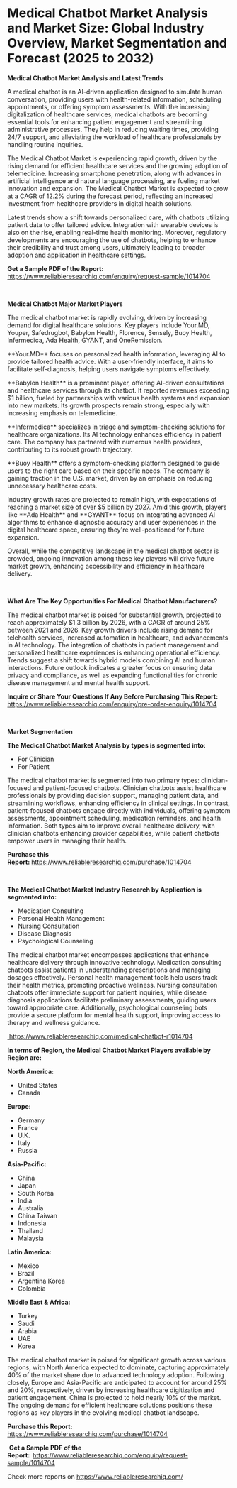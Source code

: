 <p><h1>Medical Chatbot Market Analysis and Market Size: Global Industry Overview, Market Segmentation and Forecast (2025 to 2032)</h1></p><p><strong>Medical Chatbot Market Analysis and Latest Trends</strong></p>
<p><p>A medical chatbot is an AI-driven application designed to simulate human conversation, providing users with health-related information, scheduling appointments, or offering symptom assessments. With the increasing digitalization of healthcare services, medical chatbots are becoming essential tools for enhancing patient engagement and streamlining administrative processes. They help in reducing waiting times, providing 24/7 support, and alleviating the workload of healthcare professionals by handling routine inquiries.</p><p>The Medical Chatbot Market is experiencing rapid growth, driven by the rising demand for efficient healthcare services and the growing adoption of telemedicine. Increasing smartphone penetration, along with advances in artificial intelligence and natural language processing, are fueling market innovation and expansion. The Medical Chatbot Market is expected to grow at a CAGR of 12.2% during the forecast period, reflecting an increased investment from healthcare providers in digital health solutions.</p><p>Latest trends show a shift towards personalized care, with chatbots utilizing patient data to offer tailored advice. Integration with wearable devices is also on the rise, enabling real-time health monitoring. Moreover, regulatory developments are encouraging the use of chatbots, helping to enhance their credibility and trust among users, ultimately leading to broader adoption and application in healthcare settings.</p></p>
<p><strong>Get a Sample PDF of the Report:&nbsp;</strong> <a href="https://www.reliableresearchiq.com/enquiry/request-sample/1014704?utm_campaign=2883&utm_medium=2&utm_source=Github&utm_content=ia&utm_term=06032025&utm_id=medical-chatbot">https://www.reliableresearchiq.com/enquiry/request-sample/1014704</a></p>
<p>&nbsp;</p>
<p><strong>Medical Chatbot Major Market Players</strong></p>
<p><p>The medical chatbot market is rapidly evolving, driven by increasing demand for digital healthcare solutions. Key players include Your.MD, Youper, Safedrugbot, Babylon Health, Florence, Sensely, Buoy Health, Infermedica, Ada Health, GYANT, and OneRemission. </p><p>**Your.MD** focuses on personalized health information, leveraging AI to provide tailored health advice. With a user-friendly interface, it aims to facilitate self-diagnosis, helping users navigate symptoms effectively. </p><p>**Babylon Health** is a prominent player, offering AI-driven consultations and healthcare services through its chatbot. It reported revenues exceeding $1 billion, fueled by partnerships with various health systems and expansion into new markets. Its growth prospects remain strong, especially with increasing emphasis on telemedicine.</p><p>**Infermedica** specializes in triage and symptom-checking solutions for healthcare organizations. Its AI technology enhances efficiency in patient care. The company has partnered with numerous health providers, contributing to its robust growth trajectory.</p><p>**Buoy Health** offers a symptom-checking platform designed to guide users to the right care based on their specific needs. The company is gaining traction in the U.S. market, driven by an emphasis on reducing unnecessary healthcare costs.</p><p>Industry growth rates are projected to remain high, with expectations of reaching a market size of over $5 billion by 2027. Amid this growth, players like **Ada Health** and **GYANT** focus on integrating advanced AI algorithms to enhance diagnostic accuracy and user experiences in the digital healthcare space, ensuring they're well-positioned for future expansion.</p><p>Overall, while the competitive landscape in the medical chatbot sector is crowded, ongoing innovation among these key players will drive future market growth, enhancing accessibility and efficiency in healthcare delivery.</p></p>
<p>&nbsp;</p>
<p><strong>What Are The Key Opportunities For Medical Chatbot Manufacturers?</strong></p>
<p><p>The medical chatbot market is poised for substantial growth, projected to reach approximately $1.3 billion by 2026, with a CAGR of around 25% between 2021 and 2026. Key growth drivers include rising demand for telehealth services, increased automation in healthcare, and advancements in AI technology. The integration of chatbots in patient management and personalized healthcare experiences is enhancing operational efficiency. Trends suggest a shift towards hybrid models combining AI and human interactions. Future outlook indicates a greater focus on ensuring data privacy and compliance, as well as expanding functionalities for chronic disease management and mental health support.</p></p>
<p><strong>Inquire or Share Your Questions If Any Before Purchasing This Report:</strong> <a href="https://www.reliableresearchiq.com/enquiry/pre-order-enquiry/1014704?utm_campaign=2883&utm_medium=2&utm_source=Github&utm_content=ia&utm_term=06032025&utm_id=medical-chatbot">https://www.reliableresearchiq.com/enquiry/pre-order-enquiry/1014704</a></p>
<p>&nbsp;</p>
<p><strong>Market Segmentation</strong></p>
<p><strong>The Medical Chatbot Market Analysis by types is segmented into:</strong></p>
<p><ul><li>For Clinician</li><li>For Patient</li></ul></p>
<p><p>The medical chatbot market is segmented into two primary types: clinician-focused and patient-focused chatbots. Clinician chatbots assist healthcare professionals by providing decision support, managing patient data, and streamlining workflows, enhancing efficiency in clinical settings. In contrast, patient-focused chatbots engage directly with individuals, offering symptom assessments, appointment scheduling, medication reminders, and health information. Both types aim to improve overall healthcare delivery, with clinician chatbots enhancing provider capabilities, while patient chatbots empower users in managing their health.</p></p>
<p><strong>Purchase this Report:&nbsp;</strong><a href="https://www.reliableresearchiq.com/purchase/1014704?utm_campaign=2883&utm_medium=2&utm_source=Github&utm_content=ia&utm_term=06032025&utm_id=medical-chatbot">https://www.reliableresearchiq.com/purchase/1014704</a></p>
<p>&nbsp;</p>
<p><strong>The Medical Chatbot Market Industry Research by Application is segmented into:</strong></p>
<p><ul><li>Medication Consulting</li><li>Personal Health Management</li><li>Nursing Consultation</li><li>Disease Diagnosis</li><li>Psychological Counseling</li></ul></p>
<p><p>The medical chatbot market encompasses applications that enhance healthcare delivery through innovative technology. Medication consulting chatbots assist patients in understanding prescriptions and managing dosages effectively. Personal health management tools help users track their health metrics, promoting proactive wellness. Nursing consultation chatbots offer immediate support for patient inquiries, while disease diagnosis applications facilitate preliminary assessments, guiding users toward appropriate care. Additionally, psychological counseling bots provide a secure platform for mental health support, improving access to therapy and wellness guidance.</p></p>
<p><a href="https://www.reliableresearchiq.com/medical-chatbot-r1014704?utm_campaign=2883&utm_medium=2&utm_source=Github&utm_content=ia&utm_term=06032025&utm_id=medical-chatbot">&nbsp;https://www.reliableresearchiq.com/medical-chatbot-r1014704</a></p>
<p><strong>In terms of Region, the Medical Chatbot Market Players available by Region are:</strong></p>
<p>
    <p> <strong> North America: </strong>
        <ul>
            <li>United States</li>
            <li>Canada</li>
        </ul>
        </p> 
    <p> <strong> Europe: </strong>
        <ul>
            <li>Germany</li>
            <li>France</li>
            <li>U.K.</li>
            <li>Italy</li>
            <li>Russia</li>
        </ul>
        </p> 
    <p> <strong> Asia-Pacific: </strong>
        <ul>
            <li>China</li>
            <li>Japan</li>
            <li>South Korea</li>
            <li>India</li>
            <li>Australia</li>
            <li>China Taiwan</li>
            <li>Indonesia</li>
            <li>Thailand</li>
            <li>Malaysia</li>
        </ul>
        </p> 
    <p> <strong> Latin America: </strong>
        <ul>
            <li>Mexico</li>
            <li>Brazil</li>
            <li>Argentina Korea</li>
            <li>Colombia</li>
        </ul>
        </p> 
    <p> <strong> Middle East & Africa: </strong>
        <ul>
            <li>Turkey</li>
            <li>Saudi</li>
            <li>Arabia</li>
            <li>UAE</li>
            <li>Korea</li>
        </ul>
    </p>
    </p>
<p><p>The medical chatbot market is poised for significant growth across various regions, with North America expected to dominate, capturing approximately 40% of the market share due to advanced technology adoption. Following closely, Europe and Asia-Pacific are anticipated to account for around 25% and 20%, respectively, driven by increasing healthcare digitization and patient engagement. China is projected to hold nearly 10% of the market. The ongoing demand for efficient healthcare solutions positions these regions as key players in the evolving medical chatbot landscape.</p></p>
<p><strong>Purchase this Report: </strong><a href="https://www.reliableresearchiq.com/purchase/1014704?utm_campaign=2883&utm_medium=2&utm_source=Github&utm_content=ia&utm_term=06032025&utm_id=medical-chatbot">https://www.reliableresearchiq.com/purchase/1014704</a></p>
<p>&nbsp;<strong>Get a Sample PDF of the Report:&nbsp;&nbsp;</strong><a href="https://www.reliableresearchiq.com/enquiry/request-sample/1014704?utm_campaign=2883&utm_medium=2&utm_source=Github&utm_content=ia&utm_term=06032025&utm_id=medical-chatbot">https://www.reliableresearchiq.com/enquiry/request-sample/1014704</a></p>
<p><strong></strong></p>
<p>Check more reports on <a href="https://www.reliableresearchiq.com/?utm_campaign=2883&utm_medium=2&utm_source=Github&utm_content=ia&utm_term=06032025&utm_id=medical-chatbot">https://www.reliableresearchiq.com/</a></p>